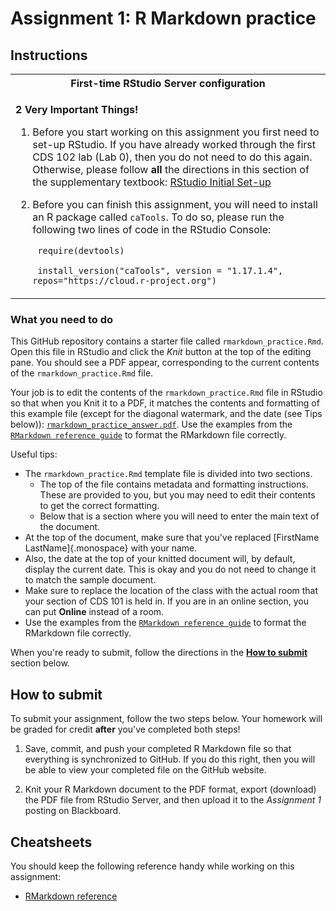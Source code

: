 # Assignment 1: R Markdown practice

## Instructions

<table>

<tbody>

<th>First-time RStudio Server configuration</th>

<tr>

<td>

**2 Very Important Things!**

1. Before you start working on this assignment you first need to set-up RStudio. If you have already worked through the first CDS 102 lab (Lab 0), then you do not need to do this again. Otherwise, please follow **all** the directions in this section of the supplementary textbook: [RStudio Initial Set-up](https://book.cds101.com/initial-set-up.html)

2. Before you can finish this assignment, you will need to install an R package called `caTools`. To do so, please run the following two lines of code in the RStudio Console:

        require(devtools)
    
        install_version("caTools", version = "1.17.1.4", repos="https://cloud.r-project.org")


</td>

</tr>

</tbody>

</table>

### What you need to do

This GitHub repository contains a starter file called `rmarkdown_practice.Rmd`. Open this file in RStudio and click the *Knit* button at the top of the editing pane. You should see a PDF appear, corresponding to the current contents of the `rmarkdown_practice.Rmd` file.

Your job is to edit the contents of the `rmarkdown_practice.Rmd` file in RStudio so that when you Knit it to a PDF, it matches the contents and formatting of this example file (except for the diagonal watermark, and the date (see Tips below)): [`rmarkdown_practice_answer.pdf`][rmarkdown-recreate-pdf]. Use the examples from the [`RMarkdown reference guide`][rmarkdown-reference] to format the RMarkdown file correctly.

Useful tips:

* The `rmarkdown_practice.Rmd` template file is divided into two sections. 
  * The top of the file contains metadata and formatting instructions. These are provided to you, but you may need to edit their contents to get the correct formatting. 
  * Below that is a section where you will need to enter the main text of the document.
* At the top of the document, make sure that you've replaced [FirstName LastName]{.monospace} with your name.
* Also, the date at the top of your knitted document will, by default, display the current date. This is okay and you do not need to change it to match the sample document.
* Make sure to replace the location of the class with the actual room that your section of CDS 101 is held in. If you are in an online section, you can put **Online** instead of a room.
* Use the examples from the [`RMarkdown reference guide`][rmarkdown-reference] to format the RMarkdown file correctly.

When you're ready to submit, follow the directions in the **[How to submit](#how-to-submit)** section below.


## How to submit

To submit your assignment, follow the two steps below.
Your homework will be graded for credit **after** you've completed both steps!

1.  Save, commit, and push your completed R Markdown file so that everything is synchronized to GitHub.
    If you do this right, then you will be able to view your completed file on the GitHub website.

2.  Knit your R Markdown document to the PDF format, export (download) the PDF file from RStudio Server, and then upload it to the *Assignment 1* posting on Blackboard.

## Cheatsheets

You should keep the following reference handy while working on this assignment:

*   [RMarkdown reference][rmarkdown-reference]

[rmarkdown-reference]:     https://www.rstudio.com/wp-content/uploads/2015/03/rmarkdown-reference.pdf
[rmarkdown-recreate-pdf]:  https://drive.google.com/file/d/1mNQ9dD7Anallf0OTiUZ2mCrjxOUpasBr/view?usp=sharing

